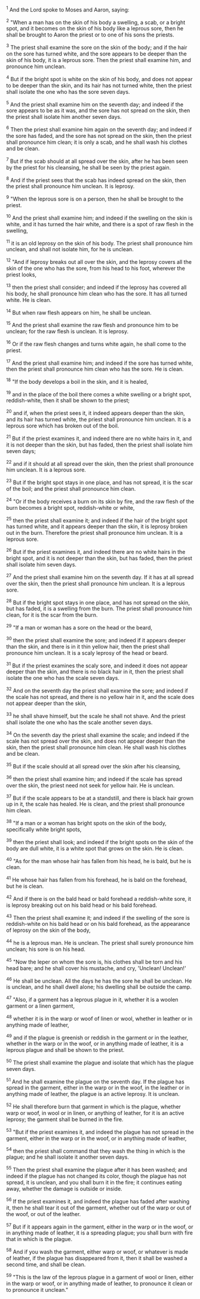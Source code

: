 <sup>1</sup> 
And the Lord spoke to Moses and Aaron, saying: 

<sup>2</sup> 
"When a man has on the skin of his body a swelling, a scab, or a bright spot, and it becomes on the skin of his body like a leprous sore, then he shall be brought to Aaron the priest or to one of his sons the priests. 

<sup>3</sup> 
The priest shall examine the sore on the skin of the body; and if the hair on the sore has turned white, and the sore appears to be deeper than the skin of his body, it is a leprous sore. Then the priest shall examine him, and pronounce him unclean. 

<sup>4</sup> 
But if the bright spot is white on the skin of his body, and does not appear to be deeper than the skin, and its hair has not turned white, then the priest shall isolate the one who has the sore seven days. 

<sup>5</sup> 
And the priest shall examine him on the seventh day; and indeed if the sore appears to be as it was, and the sore has not spread on the skin, then the priest shall isolate him another seven days. 

<sup>6</sup> 
Then the priest shall examine him again on the seventh day; and indeed if the sore has faded, and the sore has not spread on the skin, then the priest shall pronounce him clean; it is only a scab, and he shall wash his clothes and be clean. 

<sup>7</sup> 
But if the scab should at all spread over the skin, after he has been seen by the priest for his cleansing, he shall be seen by the priest again. 

<sup>8</sup> 
And if the priest sees that the scab has indeed spread on the skin, then the priest shall pronounce him unclean. It is leprosy. 

<sup>9</sup> 
"When the leprous sore is on a person, then he shall be brought to the priest. 

<sup>10</sup> 
And the priest shall examine him; and indeed if the swelling on the skin is white, and it has turned the hair white, and there is a spot of raw flesh in the swelling, 

<sup>11</sup> 
it is an old leprosy on the skin of his body. The priest shall pronounce him unclean, and shall not isolate him, for he is unclean. 

<sup>12</sup> 
"And if leprosy breaks out all over the skin, and the leprosy covers all the skin of the one who has the sore, from his head to his foot, wherever the priest looks, 

<sup>13</sup> 
then the priest shall consider; and indeed if the leprosy has covered all his body, he shall pronounce him clean who has the sore. It has all turned white. He is clean. 

<sup>14</sup> 
But when raw flesh appears on him, he shall be unclean. 

<sup>15</sup> 
And the priest shall examine the raw flesh and pronounce him to be unclean; for the raw flesh is unclean. It is leprosy. 

<sup>16</sup> 
Or if the raw flesh changes and turns white again, he shall come to the priest. 

<sup>17</sup> 
And the priest shall examine him; and indeed if the sore has turned white, then the priest shall pronounce him clean who has the sore. He is clean. 

<sup>18</sup> 
"If the body develops a boil in the skin, and it is healed, 

<sup>19</sup> 
and in the place of the boil there comes a white swelling or a bright spot, reddish-white, then it shall be shown to the priest; 

<sup>20</sup> 
and if, when the priest sees it, it indeed appears deeper than the skin, and its hair has turned white, the priest shall pronounce him unclean. It is a leprous sore which has broken out of the boil. 

<sup>21</sup> 
But if the priest examines it, and indeed there are no white hairs in it, and it is not deeper than the skin, but has faded, then the priest shall isolate him seven days; 

<sup>22</sup> 
and if it should at all spread over the skin, then the priest shall pronounce him unclean. It is a leprous sore. 

<sup>23</sup> 
But if the bright spot stays in one place, and has not spread, it is the scar of the boil; and the priest shall pronounce him clean. 

<sup>24</sup> 
"Or if the body receives a burn on its skin by fire, and the raw flesh of the burn becomes a bright spot, reddish-white or white, 

<sup>25</sup> 
then the priest shall examine it; and indeed if the hair of the bright spot has turned white, and it appears deeper than the skin, it is leprosy broken out in the burn. Therefore the priest shall pronounce him unclean. It is a leprous sore. 

<sup>26</sup> 
But if the priest examines it, and indeed there are no white hairs in the bright spot, and it is not deeper than the skin, but has faded, then the priest shall isolate him seven days. 

<sup>27</sup> 
And the priest shall examine him on the seventh day. If it has at all spread over the skin, then the priest shall pronounce him unclean. It is a leprous sore. 

<sup>28</sup> 
But if the bright spot stays in one place, and has not spread on the skin, but has faded, it is a swelling from the burn. The priest shall pronounce him clean, for it is the scar from the burn. 

<sup>29</sup> 
"If a man or woman has a sore on the head or the beard, 

<sup>30</sup> 
then the priest shall examine the sore; and indeed if it appears deeper than the skin, and there is in it thin yellow hair, then the priest shall pronounce him unclean. It is a scaly leprosy of the head or beard. 

<sup>31</sup> 
But if the priest examines the scaly sore, and indeed it does not appear deeper than the skin, and there is no black hair in it, then the priest shall isolate the one who has the scale seven days. 

<sup>32</sup> 
And on the seventh day the priest shall examine the sore; and indeed if the scale has not spread, and there is no yellow hair in it, and the scale does not appear deeper than the skin, 

<sup>33</sup> 
he shall shave himself, but the scale he shall not shave. And the priest shall isolate the one who has the scale another seven days. 

<sup>34</sup> 
On the seventh day the priest shall examine the scale; and indeed if the scale has not spread over the skin, and does not appear deeper than the skin, then the priest shall pronounce him clean. He shall wash his clothes and be clean. 

<sup>35</sup> 
But if the scale should at all spread over the skin after his cleansing, 

<sup>36</sup> 
then the priest shall examine him; and indeed if the scale has spread over the skin, the priest need not seek for yellow hair. He is unclean. 

<sup>37</sup> 
But if the scale appears to be at a standstill, and there is black hair grown up in it, the scale has healed. He is clean, and the priest shall pronounce him clean. 

<sup>38</sup> 
"If a man or a woman has bright spots on the skin of the body, specifically white bright spots, 

<sup>39</sup> 
then the priest shall look; and indeed if the bright spots on the skin of the body are dull white, it is a white spot that grows on the skin. He is clean. 

<sup>40</sup> 
"As for the man whose hair has fallen from his head, he is bald, but he is clean. 

<sup>41</sup> 
He whose hair has fallen from his forehead, he is bald on the forehead, but he is clean. 

<sup>42</sup> 
And if there is on the bald head or bald forehead a reddish-white sore, it is leprosy breaking out on his bald head or his bald forehead. 

<sup>43</sup> 
Then the priest shall examine it; and indeed if the swelling of the sore is reddish-white on his bald head or on his bald forehead, as the appearance of leprosy on the skin of the body, 

<sup>44</sup> 
he is a leprous man. He is unclean. The priest shall surely pronounce him unclean; his sore is on his head. 

<sup>45</sup> 
"Now the leper on whom the sore is, his clothes shall be torn and his head bare; and he shall cover his mustache, and cry, 'Unclean! Unclean!' 

<sup>46</sup> 
He shall be unclean. All the days he has the sore he shall be unclean. He is unclean, and he shall dwell alone; his dwelling shall be outside the camp.

<sup>47</sup> 
"Also, if a garment has a leprous plague in it, whether it is a woolen garment or a linen garment, 

<sup>48</sup> 
whether it is in the warp or woof of linen or wool, whether in leather or in anything made of leather, 

<sup>49</sup> 
and if the plague is greenish or reddish in the garment or in the leather, whether in the warp or in the woof, or in anything made of leather, it is a leprous plague and shall be shown to the priest. 

<sup>50</sup> 
The priest shall examine the plague and isolate that which has the plague seven days. 

<sup>51</sup> 
And he shall examine the plague on the seventh day. If the plague has spread in the garment, either in the warp or in the woof, in the leather or in anything made of leather, the plague is an active leprosy. It is unclean. 

<sup>52</sup> 
He shall therefore burn that garment in which is the plague, whether warp or woof, in wool or in linen, or anything of leather, for it is an active leprosy; the garment shall be burned in the fire. 

<sup>53</sup> 
"But if the priest examines it, and indeed the plague has not spread in the garment, either in the warp or in the woof, or in anything made of leather, 

<sup>54</sup> 
then the priest shall command that they wash the thing in which is the plague; and he shall isolate it another seven days. 

<sup>55</sup> 
Then the priest shall examine the plague after it has been washed; and indeed if the plague has not changed its color, though the plague has not spread, it is unclean, and you shall burn it in the fire; it continues eating away, whether the damage is outside or inside. 

<sup>56</sup> 
If the priest examines it, and indeed the plague has faded after washing it, then he shall tear it out of the garment, whether out of the warp or out of the woof, or out of the leather. 

<sup>57</sup> 
But if it appears again in the garment, either in the warp or in the woof, or in anything made of leather, it is a spreading plague; you shall burn with fire that in which is the plague. 

<sup>58</sup> 
And if you wash the garment, either warp or woof, or whatever is made of leather, if the plague has disappeared from it, then it shall be washed a second time, and shall be clean. 

<sup>59</sup> 
"This is the law of the leprous plague in a garment of wool or linen, either in the warp or woof, or in anything made of leather, to pronounce it clean or to pronounce it unclean."